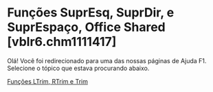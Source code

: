 
# Funções SuprEsq, SuprDir, e SuprEspaço, Office Shared [vblr6.chm1111417]

Olá! Você foi redirecionado para uma das nossas páginas de Ajuda F1. Selecione o tópico que estava procurando abaixo.

[Funções LTrim, RTrim e Trim](http://msdn.microsoft.com/library/ffe13d6f-8e7a-3413-98a1-3263c771178b%28Office.15%29.aspx)
